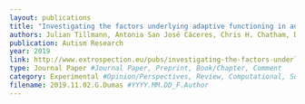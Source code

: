 ```yaml
---
layout: publications
title: "Investigating the factors underlying adaptive functioning in autism in the EU‐AIMS Longitudinal European Autism Project"
authors: Julian Tillmann, Antonia San José Cáceres, Chris H. Chatham, Daisy Crawley, Rosemary Holt, Bethany Oakley, Tobias Banaschewski, Simon Baron‐Cohen, Sven Bölte, Jan K. Buitelaar, Sarah Durston, Lindsay Ham, Eva Loth, Emily Simonoff, Will Spooren, Declan G. Murphy, Tony Charman, the EU‐AIMS LEAP group
publication: Autism Research
year: 2019
link: http://www.extrospection.eu/pubs/investigating-the-factors-underlying-adaptive-functioning-in-autism-in-the-eu%e2%80%90aims-longitudinal-european-autism-project/
type: Journal Paper #Journal Paper, Preprint, Book/Chapter, Comment
category: Experimental #Opinion/Perspectives, Review, Computational, Social Cognitive and Affective Neuroscience, Experimental
filename: 2019.11.02.G.Dumas #YYYY.MM.DD_F.Author
---
```

